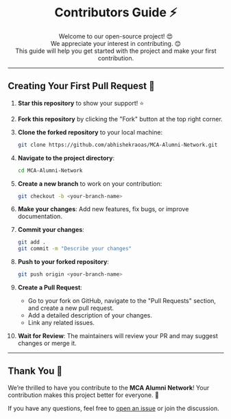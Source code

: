 <div align="center">

# Contributors Guide ⚡

Welcome to our open-source project! 😍  
We appreciate your interest in contributing. 😊  
This guide will help you get started with the project and make your first contribution.

</div>

---

## Creating Your First Pull Request 🌟

1. **Star this repository** to show your support! ⭐
2. **Fork this repository** by clicking the "Fork" button at the top right corner.
3. **Clone the forked repository** to your local machine:

    ```bash
    git clone https://github.com/abhishekraoas/MCA-Alumni-Network.git
    ```

4. **Navigate to the project directory**:

    ```bash
    cd MCA-Alumni-Network
    ```

5. **Create a new branch** to work on your contribution:

    ```bash
    git checkout -b <your-branch-name>
    ```

6. **Make your changes**: Add new features, fix bugs, or improve documentation.
7. **Commit your changes**:

    ```bash
    git add .
    git commit -m "Describe your changes"
    ```

8. **Push to your forked repository**:

    ```bash
    git push origin <your-branch-name>
    ```

9. **Create a Pull Request**:  
   - Go to your fork on GitHub, navigate to the "Pull Requests" section, and create a new pull request.
   - Add a detailed description of your changes.
   - Link any related issues.

10. **Wait for Review**: The maintainers will review your PR and may suggest changes or merge it.

---

## Thank You 🙌

We’re thrilled to have you contribute to the **MCA Alumni Network**! Your contribution makes this project better for everyone. 🎉

If you have any questions, feel free to [open an issue](https://github.com/abhishekraoas/MCA-Alumni-Network/issues) or join the discussion.
